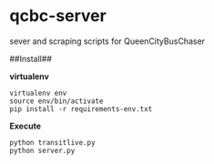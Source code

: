 qcbc-server
===========

sever and scraping scripts for QueenCityBusChaser

##Install##

**virtualenv**

    virtualenv env
    source env/bin/activate
    pip install -r requirements-env.txt

**Execute**

    python transitlive.py
    python server.py
